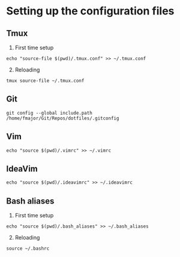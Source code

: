 # Setting up the configuration files

## Tmux 

1. First time setup

```
echo "source-file $(pwd)/.tmux.conf" >> ~/.tmux.conf
```

2. Reloading

```
tmux source-file ~/.tmux.conf
```

## Git

```
git config --global include.path /home/fmajor/Git/Repos/dotfiles/.gitconfig
```

## Vim

```
echo "source $(pwd)/.vimrc" >> ~/.vimrc
```

## IdeaVim

```
echo "source $(pwd)/.ideavimrc" >> ~/.ideavimrc
```

## Bash aliases

1. First time setup

```
echo "source $(pwd)/.bash_aliases" >> ~/.bash_aliases
```

2. Reloading

```
source ~/.bashrc
```

